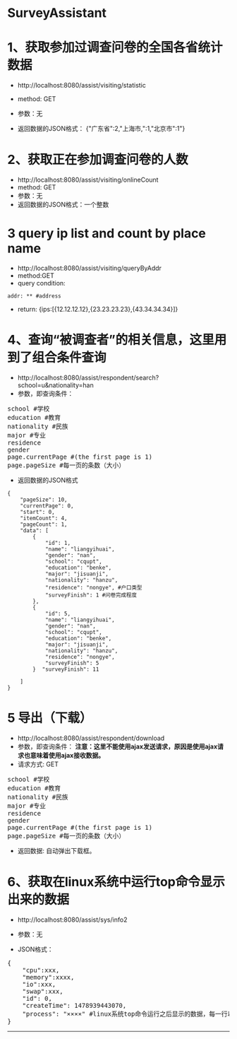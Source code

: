 # SurveyAssistant

# 1、获取参加过调查问卷的全国各省统计数据
* http://localhost:8080/assist/visiting/statistic
* method: GET
* 参数：无

* 返回数据的JSON格式：
{"广东省":2,"上海市‚":1,"北京市":1"}

# 2、获取正在参加调查问卷的人数
* http://localhost:8080/assist/visiting/onlineCount
* method: GET
* 参数：无
* 返回数据的JSON格式：一个整数

# 3 query ip list and count by place name
* http://localhost:8080/assist/visiting/queryByAddr
* method:GET
* query condition: 
 ```
 addr: ** #address
 ``` 
 
* return: {ips:[{12.12.12.12},{23.23.23.23},{43.34.34.34}]}

# 4、查询“被调查者”的相关信息，这里用到了组合条件查询
* http://localhost:8080/assist/respondent/search?school=u&nationality=han
* 参数，即查询条件：
<pre>
school #学校
education #教育
nationality #民族
major #专业
residence
gender
page.currentPage #(the first page is 1)
page.pageSize #每一页的条数（大小）
</pre>
  
* 返回数据的JSON格式

```
{
    "pageSize": 10,
    "currentPage": 0,
    "start": 0,
    "itemCount": 4,
    "pageCount": 1,
    "data": [
        {
            "id": 1,
            "name": "liangyihuai",
            "gender": "nan",
            "school": "cqupt",
            "education": "benke",
            "major": "jisuanji",
            "nationality": "hanzu",
            "residence": "nongye", #户口类型
            "surveyFinish": 1 #问卷完成程度
        },
        {
            "id": 5,
            "name": "liangyihuai",
            "gender": "nan",
            "school": "cqupt",
            "education": "benke",
            "major": "jisuanji",
            "nationality": "hanzu",
            "residence": "nongye",
            "surveyFinish": 5
        }  "surveyFinish": 11
       
    ]
}
```

# 5 导出（下载）
* http://localhost:8080/assist/respondent/download
* 参数，即查询条件： **注意：这里不能使用ajax发送请求，原因是使用ajax请求也意味着使用ajax接收数据。**
* 请求方式: GET
<pre>
school #学校
education #教育
nationality #民族
major #专业
residence
gender
page.currentPage #(the first page is 1)
page.pageSize #每一页的条数（大小）
</pre>
  
* 返回数据:
自动弹出下载框。

# 6、获取在linux系统中运行top命令显示出来的数据
* http://localhost:8080/assist/sys/info2

* 参数：无

* JSON格式：
<pre>
{
    "cpu":xxx,
    "memory":xxxx,
    "io":xxx,
    "swap":xxx,
    "id": 0,
    "createTime": 1478939443070,
    "process": "××××" #linux系统top命令运行之后显示的数据，每一行以回车符结尾
}
</pre>

***


